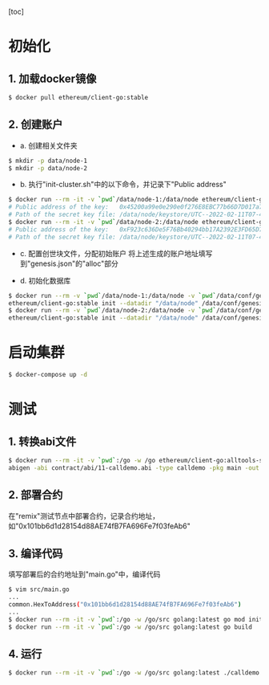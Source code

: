 [toc]

# 初始化
## 1. 加载docker镜像
```bash
$ docker pull ethereum/client-go:stable
```

## 2. 创建账户
- a. 创建相关文件夹
```bash
$ mkdir -p data/node-1
$ mkdir -p data/node-2
```

- b. 执行"init-cluster.sh"中的以下命令，并记录下"Public address"
```bash
$ docker run --rm -it -v `pwd`/data/node-1:/data/node ethereum/client-go:stable account new --datadir="/data/node"
# Public address of the key:   0x45200a99e0e290e0f276E8EBC77b66D7D017a7c9
# Path of the secret key file: /data/node/keystore/UTC--2022-02-11T07-43-09.676650184Z--45200a99e0e290e0f276e8ebc77b66d7d017a7c9
$ docker run --rm -it -v `pwd`/data/node-2:/data/node ethereum/client-go:stable account new --datadir="/data/node"
# Public address of the key:   0xF923c636De5F76Bb40294bb17A2392E3FD65D7a3
# Path of the secret key file: /data/node/keystore/UTC--2022-02-11T07-43-39.349227128Z--f923c636de5f76bb40294bb17a2392e3fd65d7a3
```

- c. 配置创世块文件，分配初始账户
将上述生成的账户地址填写到"genesis.json"的"alloc"部分

- d. 初始化数据库
```bash
$ docker run --rm -v `pwd`/data/node-1:/data/node -v `pwd`/data/conf/genesis.json:/data/conf/genesis.json \
ethereum/client-go:stable init --datadir "/data/node" /data/conf/genesis.json
$ docker run --rm -v `pwd`/data/node-2:/data/node -v `pwd`/data/conf/genesis.json:/data/conf/genesis.json \
ethereum/client-go:stable init --datadir "/data/node" /data/conf/genesis.json
```

# 启动集群
```bash
$ docker-compose up -d
```

# 测试
## 1. 转换abi文件
```bash
$ docker run --rm -it -v `pwd`:/go -w /go ethereum/client-go:alltools-stable \
abigen -abi contract/abi/11-calldemo.abi -type calldemo -pkg main -out src/calldemo.go
```

## 2. 部署合约
在"remix"测试节点中部署合约，记录合约地址，如"0x101bb6d1d28154d88AE74fB7FA696Fe7f03feAb6"

## 3. 编译代码
填写部署后的合约地址到"main.go"中，编译代码
```bash
$ vim src/main.go
...
common.HexToAddress("0x101bb6d1d28154d88AE74fB7FA696Fe7f03feAb6")
...
$ docker run --rm -it -v `pwd`:/go -w /go/src golang:latest go mod init calldemo
$ docker run --rm -it -v `pwd`:/go -w /go/src golang:latest go build
```

## 4. 运行
```bash
$ docker run --rm -it -v `pwd`:/go -w /go/src golang:latest ./calldemo
```
